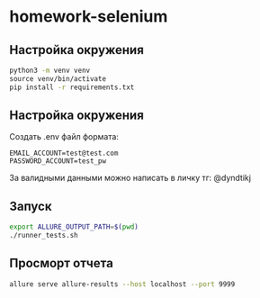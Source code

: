 # homework-selenium

## Настройка окружения

```bash
python3 -m venv venv
sourсe venv/bin/activate
pip install -r requirements.txt
```

## Настройка окружения 
Создать .env файл формата:

```
EMAIL_ACCOUNT=test@test.com
PASSWORD_ACCOUNT=test_pw
```
За валидными данными можно написать в личку тг: @dyndtikj

## Запуск
```bash
export ALLURE_OUTPUT_PATH=$(pwd)
./runner_tests.sh
```

## Просморт отчета
```bash
allure serve allure-results --host localhost --port 9999
```